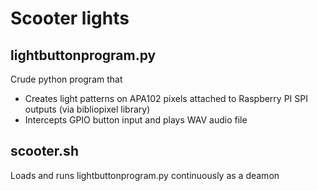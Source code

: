 # Scooter lights

## lightbuttonprogram.py
Crude python program that
- Creates light patterns on APA102 pixels attached to Raspberry PI SPI outputs (via bibliopixel library)
- Intercepts GPIO button input and plays WAV audio file 

## scooter.sh
Loads and runs lightbuttonprogram.py continuously as a deamon
